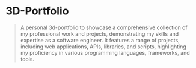 # 3D-Portfolio
> A personal 3d-portfolio to showcase a comprehensive collection of my professional work and projects, demonstrating my skills and expertise as a software engineer. It features a range of projects, including web applications, APIs, libraries, and scripts, highlighting my proficiency in various programming languages, frameworks, and tools.

